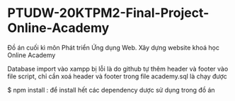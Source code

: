 # PTUDW-20KTPM2-Final-Project-Online-Academy
Đồ án cuối kì môn Phát triển Ứng dụng Web. Xây dựng website khoá học Online Academy


Database import vào xampp bị lỗi là do github tự thêm header và footer vào file script, chỉ cần xoá header và footer trong file academy.sql là chạy được

$ npm install : để install hết các dependency dược sử dụng trong đồ án
